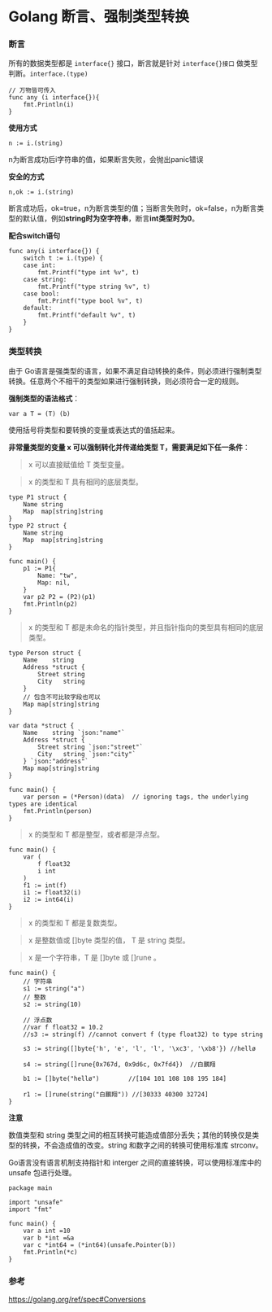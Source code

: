 # Golang 断言、强制类型转换

### 断言

所有的数据类型都是 `interface{}` 接口，断言就是针对 `interface{}接口` 做类型判断。`interface.(type)`

```
// 万物皆可传入
func any (i interface{}){
	fmt.Println(i)
}
```
**使用方式**
```
n := i.(string)
```
n为断言成功后i字符串的值，如果断言失败，会抛出panic错误

**安全的方式**
```
n,ok := i.(string)
```
断言成功后，ok=true，n为断言类型的值；当断言失败时，ok=false，n为断言类型的默认值，例如**string时为空字符串**，断言**int类型时为0**。

**配合switch语句**
```
func any(i interface{}) {
    switch t := i.(type) {
    case int:
    	fmt.Printf("type int %v", t)
    case string:
    	fmt.Printf("type string %v", t)
    case bool:
    	fmt.Printf("type bool %v", t)
    default:
    	fmt.Printf("default %v", t)
    }
}
```

### 类型转换

由于 Go语言是强类型的语言，如果不满足自动转换的条件，则必须进行强制类型转换。任意两个不相干的类型如果进行强制转换，则必须符合一定的规则。

**强制类型的语法格式**：
```
var a T = (T) (b)
```
使用括号将类型和要转换的变量或表达式的值括起来。

**非常量类型的变量 x 可以强制转化并传递给类型 T，需要满足如下任一条件**：

> x 可以直接赋值给 T 类型变量。

> x 的类型和 T 具有相同的底层类型。

```
type P1 struct {
    Name string
    Map  map[string]string
}
type P2 struct {
    Name string
    Map  map[string]string
}

func main() {
    p1 := P1{
        Name: "tw",
        Map: nil,
    }
    var p2 P2 = (P2)(p1)
    fmt.Println(p2)
}
```

> x 的类型和 T 都是未命名的指针类型，并且指针指向的类型具有相同的底层类型。

```
type Person struct {
    Name    string
    Address *struct {
    	Street string
    	City   string
    }
    // 包含不可比较字段也可以
    Map map[string]string
}

var data *struct {
    Name    string `json:"name"`
    Address *struct {
    	Street string `json:"street"`
    	City   string `json:"city"`
    } `json:"address"`
    Map map[string]string
}

func main() {
    var person = (*Person)(data)  // ignoring tags, the underlying types are identical
    fmt.Println(person)
}
```

> x 的类型和 T 都是整型，或者都是浮点型。

```
func main() {
    var (
    	f float32
    	i int   
    )
    f1 := int(f)
    i1 := float32(i)
    i2 := int64(i)
}
```

> x 的类型和 T 都是复数类型。

> x 是整数值或 []byte 类型的值， T 是 string 类型。

> x 是一个字符串，T 是 []byte 或 []rune 。

```
func main() {
    // 字符串
    s1 := string("a")
    // 整数
    s2 := string(10)

    // 浮点数
    //var f float32 = 10.2
    //s3 := string(f) //cannot convert f (type float32) to type string

    s3 := string([]byte{'h', 'e', 'l', 'l', '\xc3', '\xb8'}) //hellø

    s4 := string([]rune{0x767d, 0x9d6c, 0x7fd4})  //白鵬翔

    b1 := []byte("hellø")        //[104 101 108 108 195 184]

    r1 := []rune(string("白鵬翔")) //[30333 40300 32724]
}
```

**注意**

数值类型和 string 类型之间的相互转换可能造成值部分丢失；其他的转换仅是类型的转换，不会造成值的改变。string 和数字之间的转换可使用标准库 strconv。

Go语言没有语言机制支持指针和 interger 之间的直接转换，可以使用标准库中的 unsafe 包进行处理。

```
package main

import "unsafe"
import "fmt"

func main() {
    var a int =10
    var b *int =&a
    var c *int64 = (*int64)(unsafe.Pointer(b))
    fmt.Println(*c)
}
```

### 参考

https://golang.org/ref/spec#Conversions

